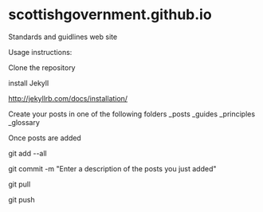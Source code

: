 scottishgovernment.github.io
============================

Standards and guidlines web site

Usage instructions:

Clone the repository

install Jekyll

http://jekyllrb.com/docs/installation/


Create your posts in one of the following folders
_posts
_guides
_principles
_glossary

Once posts are added

git add --all

git commit -m "Enter a description of the posts you just added"

git pull

git push


